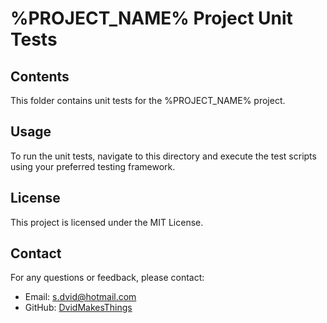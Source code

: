 # %PROJECT_NAME% Project Unit Tests

## Contents
This folder contains unit tests for the %PROJECT_NAME% project.

## Usage
To run the unit tests, navigate to this directory and execute the test scripts using your preferred testing framework.

## License
This project is licensed under the MIT License.

## Contact
For any questions or feedback, please contact:
- Email: [s.dvid@hotmail.com](mailto:s.dvid@hotmail.com)
- GitHub: [DvidMakesThings](https://github.com/DvidMakesThings)